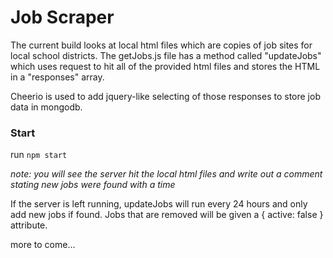 Job Scraper
==========

The current build looks at local html files which are copies of job sites for local school districts. The getJobs.js file has a method called "updateJobs" which uses request to hit all of the provided html files and stores the HTML in a "responses" array.

Cheerio is used to add jquery-like selecting of those responses to store job data in mongodb.

### Start

run `npm start`

_note: you will see the server hit the local html files and write out a comment stating new jobs were found with a time_

If the server is left running, updateJobs will run every 24 hours and only add new jobs if found. Jobs that are removed will be given a { active: false } attribute.

more to come...
